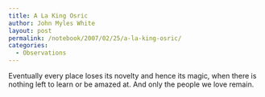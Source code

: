 ```yaml
---
title: A La King Osric
author: John Myles White
layout: post
permalink: /notebook/2007/02/25/a-la-king-osric/
categories:
  - Observations
---
```


Eventually every place loses its novelty and hence its magic, when there is nothing left to learn or be amazed at. And only the people we love remain.

